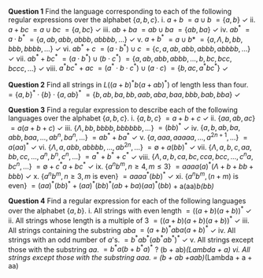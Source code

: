 **Question 1**
Find the language corresponding to each of the following regular expressions over the alphabet $\{a, b, c\}$.
i. $a + b$
  $= a \cup b$
  $= \{a, b\}$ <span class="tick">✓</span>
ii. $a + bc$
  $= a \cup bc$
  $=\{a, bc\}$ <span class="tick">✓</span>
iii. $ab + ba$
  $= ab \cup ba$
  $= \{ab, ba\}$ <span class="tick">✓</span>
iv. $ab^\ast$
  $= a \cdot b^\ast$
  $= \{a, ab, abb, abbb, abbbb, ...\}$ <span class="tick">✓</span>
v. $a + b^\ast$
  $= a \cup b*$
  $= \{a, \Lambda, b, bb, bbb, bbbb, ...\}$ <span class="tick">✓</span>
vi. $ab^\ast + c$
  $= (a \cdot b^\ast) \cup c$
  $= \{c, a, ab, abb, abbb, abbbb, ...\}$ <span class="tick">✓</span>
vii. $ab^\ast + bc^\ast$
  $= (a \cdot b^\ast) \cup (b \cdot c^\ast)$
  $= \{a, ab, abb, abbb, ..., b, bc, bcc, bccc, ...\}$ <span class="tick">✓</span>
viii. $a^{\ast}bc^\ast + ac$
  $= (a^\ast \cdot b \cdot c^\ast) \cup (a \cdot c)$
  $= \{b, ac, a^{\ast}bc^\ast\}$ <span class="tick">✓</span>

**Question 2**
Find all strings in $L((a + b)^{\ast}b(a +ab)^\ast)$ of length less than four.
  $= \{a, b\}^\ast \cdot \{b\} \cdot \{a, ab\}^\ast$ 
  $= \{b, ab, ba, bb, aab, aba, baa, bbb, bab, bba\}$ <span class="tick">✓</span>

**Question 3**
Find a regular expression to describe each of the following languages over the alphabet $\{a, b, c\}$.
i. $\{a, b, c\}$
  $= a + b + c$ <span class="tick">✓</span>
ii. $\{aa, ab, ac\}$
  $= a(a + b + c)$ <span class="tick">✓</span>
iii. $\{\Lambda, bb, bbbb, bbbbbb, ...\}$
  $= (bb)^\ast$ <span class="tick">✓</span>
iv. $\{a, b, ab, ba, abb, baa, ..., ab^n, ba^n, ...\}$
  $= ab^\ast + ba^\ast$ <span class="tick">✓</span>
v. $\{a, aaa, aaaaa, ..., a^{2n+1}, ...\}$
  $= a(aa)^\ast$ <span class="tick">✓</span>
vi. $\{\Lambda, a, abb, abbbb, ..., ab^{2n}, ...\}$
  $= \emptyset + a(bb)^\ast$ <span class="tick">✓</span>
vii. $\{\Lambda, a, b, c, aa, bb, cc, ..., a^n, b^n, c^n, ...\}$
  $= a^\ast + b^\ast + c^\ast$ <span class="tick">✓</span>
viii. $\{\Lambda, a, b, ca, bc, cca, bcc, ..., c^{n}a, bc^n, ...\}$
  $= \emptyset + c^{\ast}a + bc^\ast$ <span class="tick">✓</span>
ix. $\{a^nb^m, n \geq 4, m \leq 3\}$
  $= aaaa(a)^\ast(\Lambda + b + bb + bbb)$ <span class="tick">✓</span>
x. $\{a^nb^m, n \geq 3, m \:\text{is even}\}$
  $= aaaa^{\ast}(bb)^\ast$ <span class="tick">✓</span>
xi. $\{a^nb^m, (n + m) \:\text{is even}\}$
  $= (aa)^\ast(bb)^{\ast} + (aa)^\ast(bb)^\ast(ab+ba)(aa)^\ast(bb)$ <span class="cross">+ a(aa)*b(bb)*</span> 

**Question 4**
Find a regular expression for each of the following languages over the alphabet $\{a, b\}$.
i. All strings with even length
  $= ((a + b)(a + b))^\ast$ <span class="tick">✓</span>
ii. All strings whose length is a multiple of 3
  $= ((a + b)(a + b)(a + b))^\ast$ <span class="tick">✓</span>
iii. All strings containing the substring $aba$
  $= (a + b)^{\ast}aba(a + b)^\ast$ <span class="tick">✓</span>
iv. All strings with an odd number of $a$'s.
  $= b^{\ast}ab^{\ast}(ab^{\ast}ab^{\ast})^\ast$ <span class="tick">✓</span>
v. All strings except those with the substring $aa$.
  $= b^{\ast}a(b + b^{\ast}a)^\ast$ ? <span class="cross">(b + ab)*(Lambda + a)</span>
vi. All strings except those with the substring $aaa$.
  $=$ <span class="cross">(b + ab +aab)*(Lambda + a + aa)</span>